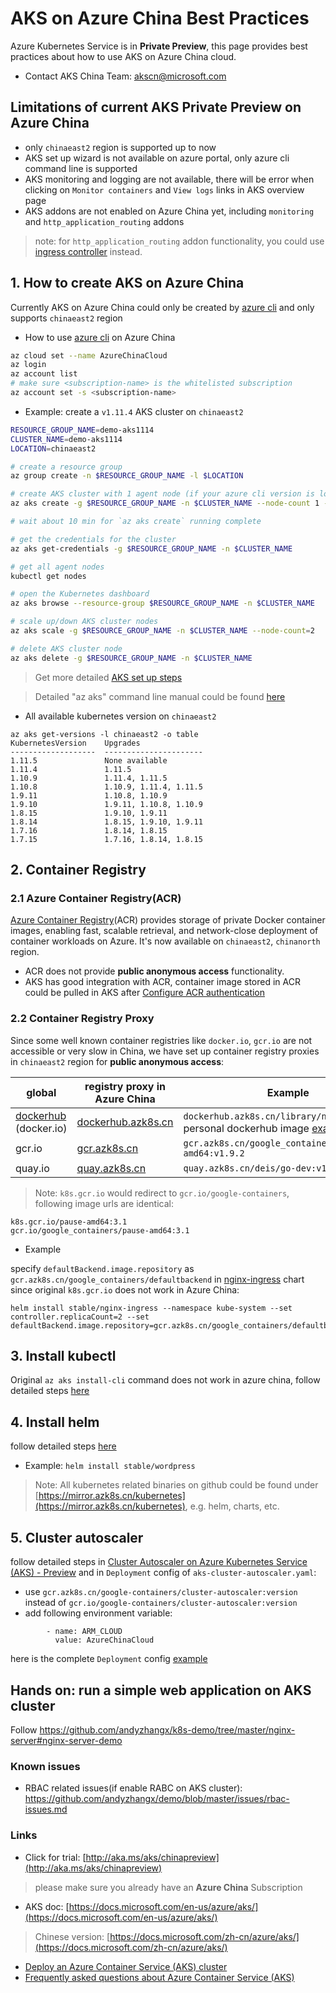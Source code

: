 # AKS on Azure China Best Practices
Azure Kubernetes Service is in **Private Preview**, this page provides best practices about how to use AKS on Azure China cloud.
 - Contact AKS China Team: [akscn@microsoft.com](mailto:akscn@microsoft.com)

## Limitations of current AKS Private Preview on Azure China
 - only `chinaeast2` region is supported up to now
 - AKS set up wizard is not available on azure portal, only azure cli command line is supported
 - AKS monitoring and logging are not available, there will be error when clicking on `Monitor containers` and `View logs` links in AKS overview page
 - AKS addons are not enabled on Azure China yet, including `monitoring` and `http_application_routing` addons
 > note: for `http_application_routing` addon functionality, you could use [ingress controller](https://docs.microsoft.com/en-us/azure/aks/ingress-basic) instead.

## 1. How to create AKS on Azure China
Currently AKS on Azure China could only be created by [azure cli](https://docs.microsoft.com/en-us/cli/azure/install-azure-cli) and only supports `chinaeast2` region
 - How to use [azure cli](https://docs.microsoft.com/en-us/cli/azure/install-azure-cli) on Azure China
```sh
az cloud set --name AzureChinaCloud
az login
az account list
# make sure <subscription-name> is the whitelisted subscription
az account set -s <subscription-name>
```

 - Example: create a `v1.11.4` AKS cluster on `chinaeast2`
```sh
RESOURCE_GROUP_NAME=demo-aks1114
CLUSTER_NAME=demo-aks1114
LOCATION=chinaeast2

# create a resource group
az group create -n $RESOURCE_GROUP_NAME -l $LOCATION

# create AKS cluster with 1 agent node (if your azure cli version is low, remove `--disable-rbac`)
az aks create -g $RESOURCE_GROUP_NAME -n $CLUSTER_NAME --node-count 1 --node-vm-size Standard_D3_v2 --disable-rbac --generate-ssh-keys --kubernetes-version 1.11.4

# wait about 10 min for `az aks create` running complete

# get the credentials for the cluster
az aks get-credentials -g $RESOURCE_GROUP_NAME -n $CLUSTER_NAME

# get all agent nodes
kubectl get nodes

# open the Kubernetes dashboard
az aks browse --resource-group $RESOURCE_GROUP_NAME -n $CLUSTER_NAME

# scale up/down AKS cluster nodes 
az aks scale -g $RESOURCE_GROUP_NAME -n $CLUSTER_NAME --node-count=2

# delete AKS cluster node
az aks delete -g $RESOURCE_GROUP_NAME -n $CLUSTER_NAME

```
 > Get more detailed [AKS set up steps](https://docs.microsoft.com/en-us/azure/aks/kubernetes-walkthrough)
 
 > Detailed "az aks" command line manual could be found [here](https://docs.microsoft.com/en-us/cli/azure/aks)

 -  All available kubernetes version on `chinaeast2`
```
az aks get-versions -l chinaeast2 -o table
KubernetesVersion    Upgrades
-------------------  ----------------------
1.11.5               None available
1.11.4               1.11.5
1.10.9               1.11.4, 1.11.5
1.10.8               1.10.9, 1.11.4, 1.11.5
1.9.11               1.10.8, 1.10.9
1.9.10               1.9.11, 1.10.8, 1.10.9
1.8.15               1.9.10, 1.9.11
1.8.14               1.8.15, 1.9.10, 1.9.11
1.7.16               1.8.14, 1.8.15
1.7.15               1.7.16, 1.8.14, 1.8.15
```

## 2. Container Registry
### 2.1 Azure Container Registry(ACR)
[Azure Container Registry](https://azure.microsoft.com/en-us/services/container-registry/)(ACR) provides storage of private Docker container images, enabling fast, scalable retrieval, and network-close deployment of container workloads on Azure. It's now available on `chinaeast2`, `chinanorth` region.
 - ACR does not provide **public anonymous access** functionality.
 - AKS has good integration with ACR, container image stored in ACR could be pulled in AKS after [Configure ACR authentication
](https://docs.microsoft.com/en-us/azure/aks/tutorial-kubernetes-deploy-cluster#configure-acr-authentication)

### 2.2 Container Registry Proxy
Since some well known container registries like `docker.io`, `gcr.io` are not accessible or very slow in China, we have set up container registry proxies in `chinaeast2` region for **public anonymous access**:

| global | registry proxy in Azure China | Example |
| ---- | ---- | ---- |
| [dockerhub](hub.docker.com) (docker.io) | [dockerhub.azk8s.cn](http://mirror.azk8s.cn/help/docker-registry-proxy-cache.html) | `dockerhub.azk8s.cn/library/nginx`; personal dockerhub image [example](https://github.com/andyzhangx/k8s-demo/blob/1362402d8f585ab6f03cf0c40eefa8d0ac21c5ad/nginx-server/nginx-server-azurefile-mooncake.yaml#L39) |
| gcr.io | [gcr.azk8s.cn](http://mirror.azk8s.cn/help/gcr-proxy-cache.html) | `gcr.azk8s.cn/google_containers/hyperkube-amd64:v1.9.2` |
| quay.io | [quay.azk8s.cn](http://mirror.azk8s.cn/help/quay-proxy-cache.html) | `quay.azk8s.cn/deis/go-dev:v1.10.0` |

> Note:
`k8s.gcr.io` would redirect to `gcr.io/google-containers`, following image urls are identical:
```
k8s.gcr.io/pause-amd64:3.1
gcr.io/google_containers/pause-amd64:3.1
```
 - Example

specify `defaultBackend.image.repository` as `gcr.azk8s.cn/google_containers/defaultbackend` in [nginx-ingress](https://github.com/helm/charts/tree/master/stable/nginx-ingress) chart since original `k8s.gcr.io` does not work in Azure China:
```
helm install stable/nginx-ingress --namespace kube-system --set controller.replicaCount=2 --set defaultBackend.image.repository=gcr.azk8s.cn/google_containers/defaultbackend
```

## 3. Install kubectl
Original `az aks install-cli` command does not work in azure china, follow detailed steps [here](https://mirror.azk8s.cn/help/kubernetes.html)

## 4. Install helm
follow detailed steps [here](https://mirror.azk8s.cn/help/kubernetes.html)
 - Example: `helm install stable/wordpress`

> Note:
All kubernetes related binaries on github could be found under [https://mirror.azk8s.cn/kubernetes](https://mirror.azk8s.cn/kubernetes), e.g. helm, charts, etc.

## 5. Cluster autoscaler
follow detailed steps in [Cluster Autoscaler on Azure Kubernetes Service (AKS) - Preview](https://docs.microsoft.com/en-us/azure/aks/autoscaler) and in `Deployment` config of `aks-cluster-autoscaler.yaml`:
 - use `gcr.azk8s.cn/google-containers/cluster-autoscaler:version` instead of `gcr.io/google-containers/cluster-autoscaler:version`
 - add following environment variable:
```
        - name: ARM_CLOUD
          value: AzureChinaCloud
```
here is the complete `Deployment` config [example](https://github.com/Azure/container-service-for-azure-china/blob/master/aks/cluster-autoscaler-deployment-mooncake.yaml)

## Hands on: run a simple web application on AKS cluster
Follow https://github.com/andyzhangx/k8s-demo/tree/master/nginx-server#nginx-server-demo

### Known issues
 - RBAC related issues(if enable RABC on AKS cluster): https://github.com/andyzhangx/demo/blob/master/issues/rbac-issues.md

### Links
 - Click for trial: [http://aka.ms/aks/chinapreview](http://aka.ms/aks/chinapreview)
  > please make sure you already have an **Azure China** Subscription
 - AKS doc: [https://docs.microsoft.com/en-us/azure/aks/](https://docs.microsoft.com/en-us/azure/aks/) 
  > Chinese version: [https://docs.microsoft.com/zh-cn/azure/aks/](https://docs.microsoft.com/zh-cn/azure/aks/) 
 - [Deploy an Azure Container Service (AKS) cluster](https://docs.microsoft.com/en-us/azure/aks/kubernetes-walkthrough)
 - [Frequently asked questions about Azure Container Service (AKS)](https://docs.microsoft.com/en-us/azure/aks/faq#are-security-updates-applied-to-aks-agent-nodes)
